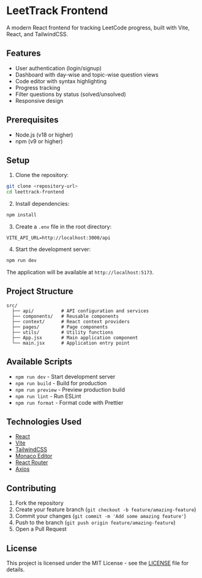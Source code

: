 # LeetTrack Frontend

A modern React frontend for tracking LeetCode progress, built with Vite, React, and TailwindCSS.

## Features

- User authentication (login/signup)
- Dashboard with day-wise and topic-wise question views
- Code editor with syntax highlighting
- Progress tracking
- Filter questions by status (solved/unsolved)
- Responsive design

## Prerequisites

- Node.js (v18 or higher)
- npm (v9 or higher)

## Setup

1. Clone the repository:
```bash
git clone <repository-url>
cd leettrack-frontend
```

2. Install dependencies:
```bash
npm install
```

3. Create a `.env` file in the root directory:
```env
VITE_API_URL=http://localhost:3000/api
```

4. Start the development server:
```bash
npm run dev
```

The application will be available at `http://localhost:5173`.

## Project Structure

```
src/
  ├── api/          # API configuration and services
  ├── components/   # Reusable components
  ├── context/      # React context providers
  ├── pages/        # Page components
  ├── utils/        # Utility functions
  ├── App.jsx       # Main application component
  └── main.jsx      # Application entry point
```

## Available Scripts

- `npm run dev` - Start development server
- `npm run build` - Build for production
- `npm run preview` - Preview production build
- `npm run lint` - Run ESLint
- `npm run format` - Format code with Prettier

## Technologies Used

- [React](https://reactjs.org/)
- [Vite](https://vitejs.dev/)
- [TailwindCSS](https://tailwindcss.com/)
- [Monaco Editor](https://microsoft.github.io/monaco-editor/)
- [React Router](https://reactrouter.com/)
- [Axios](https://axios-http.com/)

## Contributing

1. Fork the repository
2. Create your feature branch (`git checkout -b feature/amazing-feature`)
3. Commit your changes (`git commit -m 'Add some amazing feature'`)
4. Push to the branch (`git push origin feature/amazing-feature`)
5. Open a Pull Request

## License

This project is licensed under the MIT License - see the [LICENSE](LICENSE) file for details.
